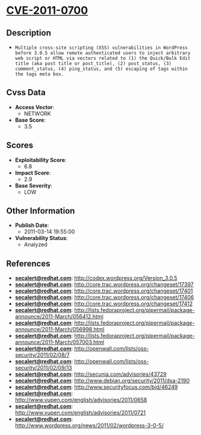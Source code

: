 
# [CVE-2011-0700](http://codex.wordpress.org/Version_3.0.5)

## Description

- `Multiple cross-site scripting (XSS) vulnerabilities in WordPress before 3.0.5 allow remote authenticated users to inject arbitrary web script or HTML via vectors related to (1) the Quick/Bulk Edit title (aka post title or post_title), (2) post_status, (3) comment_status, (4) ping_status, and (5) escaping of tags within the tags meta box.`

## Cvss Data

- **Access Vector**:
  - NETWORK
- **Base Score**:
  - 3.5

## Scores

- **Exploitability Score**:
  - 6.8
- **Impact Score**:
  - 2.9
- **Base Severity**:
  - LOW

## Other Information

- **Publish Date**:
  - 2011-03-14 19:55:00
- **Vulnerability Status**:
  - Analyzed

## References

- **secalert@redhat.com**: http://codex.wordpress.org/Version_3.0.5
- **secalert@redhat.com**: http://core.trac.wordpress.org/changeset/17397
- **secalert@redhat.com**: http://core.trac.wordpress.org/changeset/17401
- **secalert@redhat.com**: http://core.trac.wordpress.org/changeset/17406
- **secalert@redhat.com**: http://core.trac.wordpress.org/changeset/17412
- **secalert@redhat.com**: http://lists.fedoraproject.org/pipermail/package-announce/2011-March/056412.html
- **secalert@redhat.com**: http://lists.fedoraproject.org/pipermail/package-announce/2011-March/056998.html
- **secalert@redhat.com**: http://lists.fedoraproject.org/pipermail/package-announce/2011-March/057003.html
- **secalert@redhat.com**: http://openwall.com/lists/oss-security/2011/02/08/7
- **secalert@redhat.com**: http://openwall.com/lists/oss-security/2011/02/09/13
- **secalert@redhat.com**: http://secunia.com/advisories/43729
- **secalert@redhat.com**: http://www.debian.org/security/2011/dsa-2190
- **secalert@redhat.com**: http://www.securityfocus.com/bid/46249
- **secalert@redhat.com**: http://www.vupen.com/english/advisories/2011/0658
- **secalert@redhat.com**: http://www.vupen.com/english/advisories/2011/0721
- **secalert@redhat.com**: http://www.wordpress.org/news/2011/02/wordpress-3-0-5/
